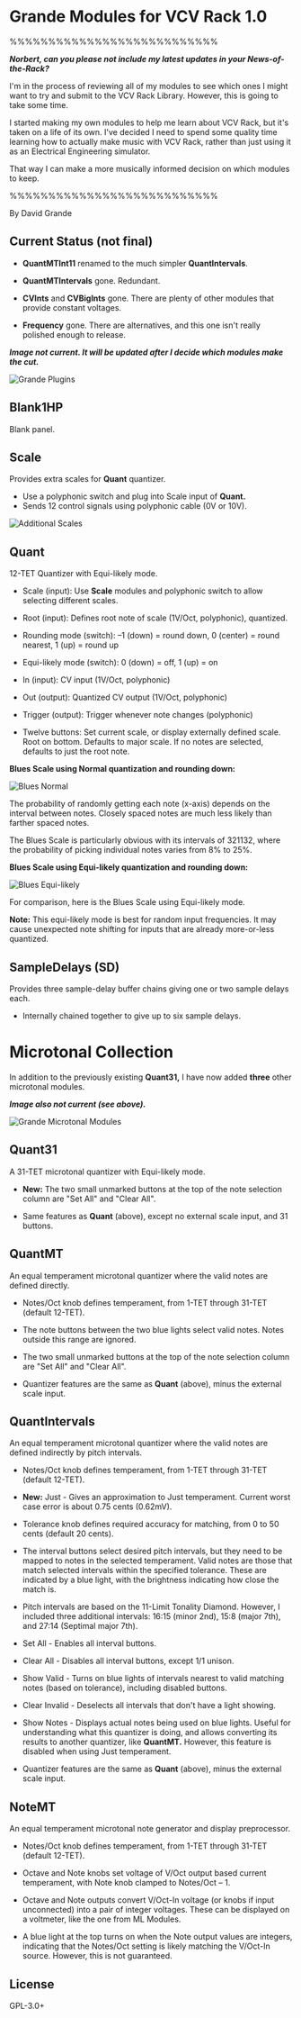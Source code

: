 Grande Modules for VCV Rack 1.0
===============================
%%%%%%%%%%%%%%%%%%%%%%%%%%%

***Norbert, can you please not include my latest updates in your News-of-the-Rack?***

I'm in the process of reviewing all of my modules to see which ones I might want to try and submit to the VCV Rack Library. However, this is going to take some time.

I started making my own modules to help me learn about VCV Rack, but it's taken on a life of its own. I've decided I need to spend some quality time learning how to actually make music with VCV Rack, rather than just using it as an Electrical Engineering simulator.

That way I can make a more musically informed decision on which modules to keep.

%%%%%%%%%%%%%%%%%%%%%%%%%%%

By David Grande

Current Status (not final)
--------------

- **QuantMTInt11** renamed to the much simpler **QuantIntervals**.

- **QuantMTIntervals** gone. Redundant.

- **CVInts** and **CVBigInts** gone. There are plenty of other modules that provide constant voltages.

- **Frequency** gone. There are alternatives, and this one isn't really polished enough to release.


***Image not current. It will be updated after I decide which modules make the cut.***

![Grande Plugins](images/grande_plugins.png "Available Modules")


Blank1HP
--------

Blank panel.



Scale
-----

Provides extra scales for **Quant** quantizer.

- Use a polyphonic switch and plug into Scale input of **Quant.**
- Sends 12 control signals using polyphonic cable (0V or 10V).

![Additional Scales](images/additional_scales.png "Additional Scales")



Quant
-----

12-TET Quantizer with Equi-likely mode.

- Scale (input): Use **Scale** modules and polyphonic switch to allow selecting different scales.

- Root (input): Defines root note of scale (1V/Oct, polyphonic), quantized.

- Rounding mode (switch): –1 (down) = round down, 0 (center) = round nearest, 1 (up) = round up

- Equi-likely mode (switch): 0 (down) = off, 1 (up) = on

- In (input): CV input (1V/Oct, polyphonic)

- Out (output): Quantized CV output (1V/Oct, polyphonic)

- Trigger (output): Trigger whenever note changes (polyphonic)

- Twelve buttons: Set current scale, or display externally defined scale. Root on bottom. Defaults to major scale. If no notes are selected, defaults to just the root note.


**Blues Scale using Normal quantization and rounding down:**

![Blues Normal](images/blues_normal.png "Normal")

The probability of randomly getting each note (x-axis) depends on the interval between notes. Closely spaced notes are much less likely than farther spaced notes.

The Blues Scale is particularly obvious with its intervals of 321132, where the probability of picking individual notes varies from 8% to 25%.


**Blues Scale using Equi-likely quantization and rounding down:**

![Blues Equi-likely](images/blues_equilikely.png "Equi-likely")

For comparison, here is the Blues Scale using Equi-likely mode.

**Note:** This equi-likely mode is best for random input frequencies. It may cause unexpected note shifting for inputs that are already more-or-less quantized.



SampleDelays (SD)
-----------------

Provides three sample-delay buffer chains giving one or two sample delays each.

- Internally chained together to give up to six sample delays.



Microtonal Collection
=====================

In addition to the previously existing **Quant31,** I have now added **three** other microtonal modules.

***Image also not current (see above).***

![Grande Microtonal Modules](images/microtonal_collection.png "Microtonal Collection")



Quant31
-------

A 31-TET microtonal quantizer with Equi-likely mode.

- **New:** The two small unmarked buttons at the top of the note selection column are "Set All" and "Clear All".

- Same features as **Quant** (above), except no external scale input, and 31 buttons.



QuantMT
-------

An equal temperament microtonal quantizer where the valid notes are defined directly.

- Notes/Oct knob defines temperament, from 1-TET through 31-TET (default 12-TET).

- The note buttons between the two blue lights select valid notes. Notes outside this range are ignored.

- The two small unmarked buttons at the top of the note selection column are "Set All" and "Clear All".

- Quantizer features are the same as **Quant** (above), minus the external scale input. 



QuantIntervals
--------------

An equal temperament microtonal quantizer where the valid notes are defined indirectly by pitch intervals.

- Notes/Oct knob defines temperament, from 1-TET through 31-TET (default 12-TET).

- **New:** Just - Gives an approximation to Just temperament. Current worst case error is about 0.75 cents (0.62mV).

- Tolerance knob defines required accuracy for matching, from 0 to 50 cents (default 20 cents).

- The interval buttons select desired pitch intervals, but they need to be mapped to notes in the selected temperament. Valid notes are those that match selected intervals within the specified tolerance. These are indicated by a blue light, with the brightness indicating how close the match is.

- Pitch intervals are based on the 11-Limit Tonality Diamond. However, I included three additional intervals: 16:15 (minor 2nd), 15:8 (major 7th), and 27:14 (Septimal major 7th).

- Set All - Enables all interval buttons.

- Clear All - Disables all interval buttons, except 1/1 unison.

- Show Valid - Turns on blue lights of intervals nearest to valid matching notes (based on tolerance), including disabled buttons.

- Clear Invalid - Deselects all intervals that don't have a light showing.

- Show Notes - Displays actual notes being used on blue lights. Useful for understanding what this quantizer is doing, and allows converting its results to another quantizer, like **QuantMT.** However, this feature is disabled when using Just temperament.

- Quantizer features are the same as **Quant** (above), minus the external scale input. 



NoteMT
------

An equal temperament microtonal note generator and display preprocessor.

- Notes/Oct knob defines temperament, from 1-TET through 31-TET (default 12-TET).

- Octave and Note knobs set voltage of V/Oct output based current temperament, with Note knob clamped to Notes/Oct – 1.

- Octave and Note outputs convert V/Oct-In voltage (or knobs if input unconnected) into a pair of integer voltages. These can be displayed on a voltmeter, like the one from ML Modules.

- A blue light at the top turns on when the Note output values are integers, indicating that the Notes/Oct setting is likely matching the V/Oct-In source. However, this is not guaranteed.



License
-------

GPL-3.0+